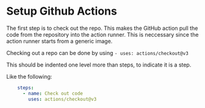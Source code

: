 # Setup Github Actions

The first step is to check out the repo. This makes the GitHub action pull the code from the repository into the action runner. This is neccessary since the action runner starts from a generic image. 

Checking out a repo can be done by using `- uses: actions/checkout@v3`

This should be indented one level more than steps, to indicate it is a step.  

Like the following:
```yml
    steps:
      - name: Check out code
        uses: actions/checkout@v3
```